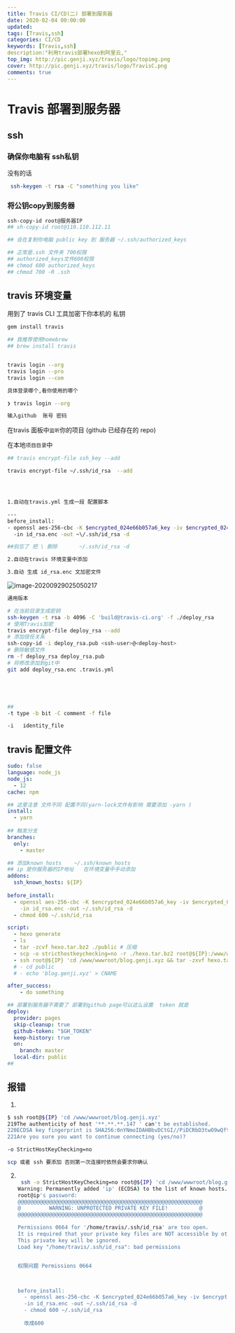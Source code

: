 ```yaml
---
title: Travis CI/CD(二) 部署到服务器
date: 2020-02-04 00:00:00
updated:
tags: [Travis,ssh]
categories: CI/CD
keywords: [Travis,ssh]
description:"利用travis部署hexo到阿里云,"
top_img: http://pic.genji.xyz/travis/logo/topimg.png
cover: http://pic.genji.xyz/travis/logo/TravisC.png
comments: true
---
```


# Travis 部署到服务器 


## ssh 

### 确保你电脑有 ssh私钥

没有的话

```bash
 ssh-keygen -t rsa -C "something you like" 
```


### 将公钥copy到服务器

```bash
ssh-copy-id root@服务器IP
## sh-copy-id root@110.110.112.11

## 会在复制你电脑 public key 到 服务器 ~/.ssh/authorized_keys 

## 正常是.ssh 文件夹 700权限
## authorized_keys文件600权限
## chmod 600 authorized_keys 
## chmod 700 -R .ssh
```

##  travis 环境变量

用到了 travis CLI 工具加密下你本机的 私钥

```bash
gem install travis

## 我推荐使用homebrew 
## brew install travis


travis login --org
travis login --pro
travis login --com

具体登录哪个,看你使用的哪个
```



```bash
❯ travis login --org

输入github  账号 密码
```



在travis 面板中`监听`你的项目   (github 已经存在的 repo)

在本地`项目目录`中

```bash
## travis encrypt-file ssh_key --add

travis encrypt-file ~/.ssh/id_rsa  --add




1.自动在travis.yml 生成一段 配置脚本 

---
before_install:
- openssl aes-256-cbc -K $encrypted_024e66b057a6_key -iv $encrypted_024e66b057a6_iv
  -in id_rsa.enc -out ~\/.ssh/id_rsa -d

##别忘了 把 \ 删除       ~/.ssh/id_rsa -d

2.自动在travis 环境变量中添加

3.自动 生成 id_rsa.enc 文加密文件

```



![image-20200929025050217](/Users/liulingyue/Desktop/hexo__butterfly/source/_posts/image-20200929025050217.png)



```bash
通用版本

# 在当前目录生成密钥
ssh-keygen -t rsa -b 4096 -C 'build@travis-ci.org' -f ./deploy_rsa
# 使用Travis加密
travis encrypt-file deploy_rsa --add
# 添加信任关系
ssh-copy-id -i deploy_rsa.pub <ssh-user>@<deploy-host>
# 删除敏感文件
rm -f deploy_rsa deploy_rsa.pub
# 将修改添加到git中
git add deploy_rsa.enc .travis.yml





## 
-t type -b bit -C comment -f file

-i   identity_file

```







## travis 配置文件



```yaml
sudo: false 
language: node_js
node_js:
  - 12
cache: npm

## 这里注意 文件不同 配置不同(yarn-lock文件有影响 需要添加 -yarn )
install:
  - yarn
  
## 触发分支
branches:
  only:
    - master

## 添加known_hosts    ~/.ssh/known_hosts
## ip 是你服务器的IP地址   在环境变量中手动添加
addons:
  ssh_known_hosts: ${IP}
  
before_install:
  - openssl aes-256-cbc -K $encrypted_024e66b057a6_key -iv $encrypted_024e66b057a6_iv
    -in id_rsa.enc -out ~/.ssh/id_rsa -d
  - chmod 600 ~/.ssh/id_rsa

script:
  - hexo generate
  - ls
  - tar -zcvf hexo.tar.bz2 ./public # 压缩
  - scp -o stricthostkeychecking=no -r ./hexo.tar.bz2 root@${IP}:/www/wwwroot/blog.genji.xyz # scp复制
  - ssh root@${IP} 'cd /www/wwwroot/blog.genji.xyz && tar -zxvf hexo.tar.bz2 ' # 解压
  # - cd public
  # - echo 'blog.genji.xyz' > CNAME

after_success:
	- do something  

## 部署到服务器不需要了 部署到github page可以这么设置  token 就是
deploy:
  provider: pages
  skip-cleanup: true
  github-token: "$GH_TOKEN"
  keep-history: true
  on:
    branch: master
  local-dir: public
##

```





## 报错



1. 

   ```bash
   $ ssh root@${IP} 'cd /www/wwwroot/blog.genji.xyz'
   219The authenticity of host '**.**.**.147 ' can't be established.
   220ECDSA key fingerprint is SHA256:0nYNmoIDAHBbvDCtGI//PiDCRbD3twO9wQftM8abBEg.
   221Are you sure you want to continue connecting (yes/no)? 
   ```

   ```bash
   -o StrictHostKeyChecking=no
   
   scp 或者 ssh 要添加 否则第一次连接时依然会要求你确认
   ```

   

2. ```bash
   
    ssh -o StrictHostKeyChecking=no root@${IP} 'cd /www/wwwroot/blog.genji.xyz'
   Warning: Permanently added 'ip' (ECDSA) to the list of known hosts.
   root@ip's password: 
   @@@@@@@@@@@@@@@@@@@@@@@@@@@@@@@@@@@@@@@@@@@@@@@@@@@@@@@@@@@
   @         WARNING: UNPROTECTED PRIVATE KEY FILE!          @
   @@@@@@@@@@@@@@@@@@@@@@@@@@@@@@@@@@@@@@@@@@@@@@@@@@@@@@@@@@@
   
   Permissions 0664 for '/home/travis/.ssh/id_rsa' are too open.
   It is required that your private key files are NOT accessible by others.
   This private key will be ignored.
   Load key "/home/travis/.ssh/id_rsa": bad permissions
   
   
   权限问题 Permissions 0664
   
   
   
   before_install:
     - openssl aes-256-cbc -K $encrypted_024e66b057a6_key -iv $encrypted_024e66b057a6_iv
     -in id_rsa.enc -out ~/.ssh/id_rsa -d
     - chmod 600 ~/.ssh/id_rsa
     
     改成600
   
   ```




